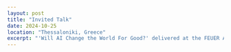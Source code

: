 ```yaml
---
layout: post
title: "Invited Talk"
date: 2024-10-25
location: "Thessaloniki, Greece"
excerpt: "'Will AI Change the World For Good?' delivered at the FEUER Academic Speakers' Network."
---
```


